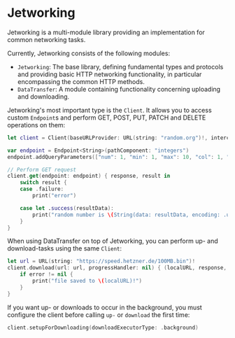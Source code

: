 # Jetworking

Jetworking is a multi-module library providing an implementation for common networking tasks.

Currently, Jetworking consists of the following modules:
  - `Jetworking`: The base library, defining fundamental types and protocols and providing basic HTTP networking functionality, in particular encompassing the common HTTP methods.
  - `DataTransfer`: A module containing functionality concerning uploading and downloading.

Jetworking's most important type is the `Client`. It allows you to access custom `Endpoint`s and perform GET, POST, PUT, PATCH and DELETE operations on them:
```swift
let client = Client(baseURLProvider: URL(string: "random.org")!, interceptors: [])

var endpoint = Endpoint<String>(pathComponent: "integers")
endpoint.addQueryParameters(["num": 1, "min": 1, "max": 10, "col": 1, "base:" 10, "format": "plain"])

// Perform GET request
client.get(endpoint: endpoint) { response, result in
    switch result {
    case .failure:
        print("error")

    case let .success(resultData):
        print("random number is \(String(data: resultData, encoding: .utf8)!)")
    }
}
```

When using DataTransfer on top of Jetworking, you can perform up- and download-tasks using the same `Client`:
```swift
let url = URL(string: "https://speed.hetzner.de/100MB.bin")!
client.download(url: url, progressHandler: nil) { (localURL, response, error) in
    if error != nil {
        print("file saved to \(localURL)!")
    }
}
```

If you want up- or downloads to occur in the background, you must configure the client before calling `up-` or `download` the first time:
```swift
client.setupForDownloading(downloadExecutorType: .background)
```
